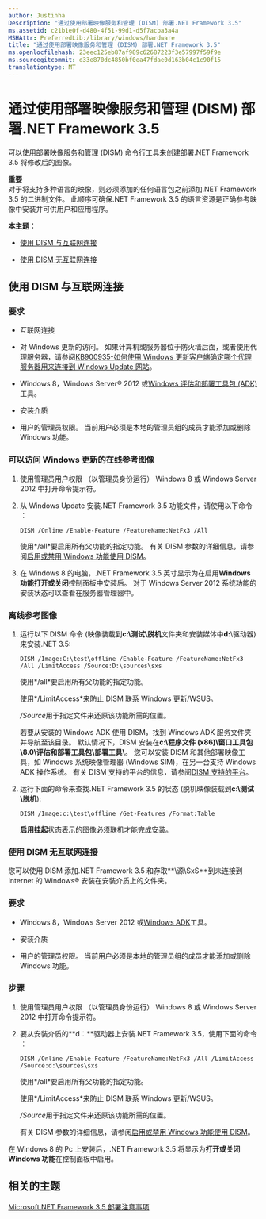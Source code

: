 ```yaml
---
author: Justinha
Description: "通过使用部署映像服务和管理 (DISM) 部署.NET Framework 3.5"
ms.assetid: c21b1e0f-d480-4f51-99d1-d5f7acba3a4a
MSHAttr: PreferredLib:/library/windows/hardware
title: "通过使用部署映像服务和管理 (DISM) 部署.NET Framework 3.5"
ms.openlocfilehash: 23eec125eb87af989c62687223f3e57997f59f9e
ms.sourcegitcommit: d33e870dc4850bf0ea47fdae0d163b04c1c90f15
translationtype: MT
---
```

# <a name="deploy-net-framework-35-by-using-deployment-image-servicing-and-management-dism"></a>通过使用部署映像服务和管理 (DISM) 部署.NET Framework 3.5


可以使用部署映像服务和管理 (DISM) 命令行工具来创建部署.NET Framework 3.5 将修改后的图像。

**重要**  
对于将支持多种语言的映像，则必须添加的任何语言包之前添加.NET Framework 3.5 的二进制文件。 此顺序可确保.NET Framework 3.5 的语言资源是正确参考映像中安装并可供用户和应用程序。

 

**本主题︰**

-   [使用 DISM 与互联网连接](#internet)

-   [使用 DISM 无互联网连接](#nointerent)

## <a name="span-idinternetspanspan-idinternetspanusing-dism-with-internet-connectivity"></a><span id="internet"></span><span id="INTERNET"></span>使用 DISM 与互联网连接


### <a name="span-idrequirementsspanspan-idrequirementsspanspan-idrequirementsspanrequirements"></a><span id="Requirements"></span><span id="requirements"></span><span id="REQUIREMENTS"></span>要求

-   互联网连接

-   对 Windows 更新的访问。 如果计算机或服务器位于防火墙后面，或者使用代理服务器，请参阅[KB900935-如何使用 Windows 更新客户端确定哪个代理服务器用来连接到 Windows Update 网站](http://support.microsoft.com/kb/900935)。

-   Windows 8，Windows Server® 2012 或[Windows 评估和部署工具包 (ADK)](http://go.microsoft.com/fwlink/p/?linkid=325506)工具。

-   安装介质

-   用户的管理员权限。 当前用户必须是本地的管理员组的成员才能添加或删除 Windows 功能。

### <a name="span-idforanonlinereferenceimagethatcanaccesswindowsupdatespanspan-idforanonlinereferenceimagethatcanaccesswindowsupdatespanspan-idforanonlinereferenceimagethatcanaccesswindowsupdatespanfor-an-online-reference-image-that-can-access-windows-update"></a><span id="For_an_online_reference_image_that_can_access_Windows_Update"></span><span id="for_an_online_reference_image_that_can_access_windows_update"></span><span id="FOR_AN_ONLINE_REFERENCE_IMAGE_THAT_CAN_ACCESS_WINDOWS_UPDATE"></span>可以访问 Windows 更新的在线参考图像

1.  使用管理员用户权限 （以管理员身份运行） Windows 8 或 Windows Server 2012 中打开命令提示符。

2.  从 Windows Update 安装.NET Framework 3.5 功能文件，请使用以下命令︰

    ``` syntax
    DISM /Online /Enable-Feature /FeatureName:NetFx3 /All 
    ```

    使用*/all*要启用所有父功能的指定功能。 有关 DISM 参数的详细信息，请参阅[启用或禁用 Windows 功能使用 DISM](http://go.microsoft.com/fwlink/p/?linkid=259118)。

3.  在 Windows 8 的电脑，.NET Framework 3.5 英寸显示为在启用**Windows 功能打开或关闭**控制面板中安装后。 对于 Windows Server 2012 系统功能的安装状态可以查看在服务器管理器中。

### <a name="span-idforanofflinereferenceimagespanspan-idforanofflinereferenceimagespanspan-idforanofflinereferenceimagespanfor-an-offline-reference-image"></a><span id="For_an_offline_reference_image"></span><span id="for_an_offline_reference_image"></span><span id="FOR_AN_OFFLINE_REFERENCE_IMAGE"></span>离线参考图像

1.  运行以下 DISM 命令 (映像装载到**c:\\测试\\脱机**文件夹和安装媒体中**d:**\\驱动器) 来安装.NET 3.5:

    ``` syntax
    DISM /Image:C:\test\offline /Enable-Feature /FeatureName:NetFx3 /All /LimitAccess /Source:D:\sources\sxs
    ```

    使用*/all*要启用所有父功能的指定功能。

    使用*/LimitAccess*来防止 DISM 联系 Windows 更新/WSUS。

    */Source*用于指定文件来还原该功能所需的位置。

    若要从安装的 Windows ADK 使用 DISM，找到 Windows ADK 服务文件夹并导航至该目录。 默认情况下，DISM 安装在**c:\\程序文件 (x86)\\窗口工具包\\8.0\\评估和部署工具包\\部署工具\\**。 您可以安装 DISM 和其他部署映像工具，如 Windows 系统映像管理器 (Windows SIM)，在另一台支持 Windows ADK 操作系统。 有关 DISM 支持的平台的信息，请参阅[DISM 支持的平台](http://go.microsoft.com/fwlink/p/?LinkId=698536)。

2.  运行下面的命令来查找.NET Framework 3.5 的状态 (脱机映像装载到**c:\\测试\\脱机**):

    ``` syntax
    DISM /Image:c:\test\offline /Get-Features /Format:Table
    ```

    **启用挂起**状态表示的图像必须联机才能完成安装。

### <a name="span-idnointerentspanspan-idnointerentspanusing-dism-with-no-internet-connectivity"></a><span id="nointerent"></span><span id="NOINTERENT"></span>使用 DISM 无互联网连接

您可以使用 DISM 添加.NET Framework 3.5 和存取**\\源\\SxS**到未连接到 Internet 的 Windows® 安装在安装介质上的文件夹。

### <a name="span-idrequirementsspanspan-idrequirementsspanspan-idrequirementsspanrequirements"></a><span id="Requirements"></span><span id="requirements"></span><span id="REQUIREMENTS"></span>要求

-   Windows 8，Windows Server 2012 或[Windows ADK](http://go.microsoft.com/fwlink/p/?linkid=325506)工具。

-   安装介质

-   用户的管理员权限。 当前用户必须是本地的管理员组的成员才能添加或删除 Windows 功能。

### <a name="span-idstepsspanspan-idstepsspanspan-idstepsspansteps"></a><span id="Steps"></span><span id="steps"></span><span id="STEPS"></span>步骤

1.  使用管理员用户权限 （以管理员身份运行） Windows 8 或 Windows Server 2012 中打开命令提示符。

2.  要从安装介质的**d︰**驱动器上安装.NET Framework 3.5，使用下面的命令︰

    ``` syntax
    DISM /Online /Enable-Feature /FeatureName:NetFx3 /All /LimitAccess /Source:d:\sources\sxs
    ```

    使用*/all*要启用所有父功能的指定功能。

    使用*/LimitAccess*来防止 DISM 联系 Windows 更新/WSUS。

    */Source*用于指定文件来还原该功能所需的位置。

    有关 DISM 参数的详细信息，请参阅[启用或禁用 Windows 功能使用 DISM](http://go.microsoft.com/fwlink/p/?linkid=259118)。

在 Windows 8 的 Pc 上安装后，.NET Framework 3.5 将显示为**打开或关闭 Windows 功能**在控制面板中启用。

## <a name="span-idrelatedtopicsspanrelated-topics"></a><span id="related_topics"></span>相关的主题


[Microsoft.NET Framework 3.5 部署注意事项](microsoft-net-framework-35-deployment-considerations.md)

 

 






